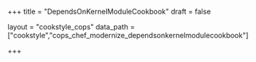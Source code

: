 +++
title = "DependsOnKernelModuleCookbook"
draft = false

layout = "cookstyle_cops"
data_path = ["cookstyle","cops_chef_modernize_dependsonkernelmodulecookbook"]

+++

<!-- The content of this page is automatically generated from the
cops_chef_modernize_dependsonkernelmodulecookbook.yml file in github.com/chef/cookstyle/blob/main/docs-chef-io/data/cookstyle/. -->

